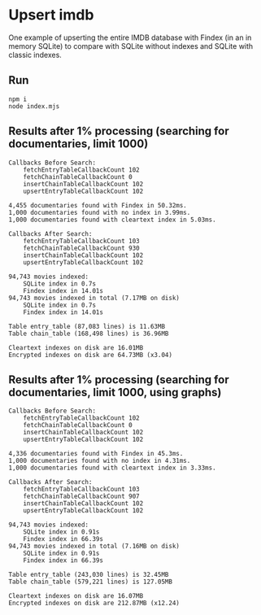 # Upsert imdb

One example of upserting the entire IMDB database with Findex (in an in memory SQLite) to compare with SQLite without indexes and SQLite with classic indexes.

## Run

```
npm i
node index.mjs
```

## Results after 1% processing (searching for documentaries, limit 1000)

```
Callbacks Before Search:
	fetchEntryTableCallbackCount 102
	fetchChainTableCallbackCount 0
	insertChainTableCallbackCount 102
	upsertEntryTableCallbackCount 102

4,455 documentaries found with Findex in 50.32ms.
1,000 documentaries found with no index in 3.99ms.
1,000 documentaries found with cleartext index in 5.03ms.

Callbacks After Search:
	fetchEntryTableCallbackCount 103
	fetchChainTableCallbackCount 930
	insertChainTableCallbackCount 102
	upsertEntryTableCallbackCount 102

94,743 movies indexed:
	SQLite index in 0.7s
	Findex index in 14.01s
94,743 movies indexed in total (7.17MB on disk)
	SQLite index in 0.7s
	Findex index in 14.01s

Table entry_table (87,083 lines) is 11.63MB
Table chain_table (168,498 lines) is 36.96MB

Cleartext indexes on disk are 16.01MB
Encrypted indexes on disk are 64.73MB (x3.04)
```

## Results after 1% processing (searching for documentaries, limit 1000, using graphs)

```
Callbacks Before Search:
	fetchEntryTableCallbackCount 102
	fetchChainTableCallbackCount 0
	insertChainTableCallbackCount 102
	upsertEntryTableCallbackCount 102

4,336 documentaries found with Findex in 45.3ms.
1,000 documentaries found with no index in 4.31ms.
1,000 documentaries found with cleartext index in 3.33ms.

Callbacks After Search:
	fetchEntryTableCallbackCount 103
	fetchChainTableCallbackCount 907
	insertChainTableCallbackCount 102
	upsertEntryTableCallbackCount 102

94,743 movies indexed:
	SQLite index in 0.91s
	Findex index in 66.39s
94,743 movies indexed in total (7.16MB on disk)
	SQLite index in 0.91s
	Findex index in 66.39s

Table entry_table (243,030 lines) is 32.45MB
Table chain_table (579,221 lines) is 127.05MB

Cleartext indexes on disk are 16.07MB
Encrypted indexes on disk are 212.87MB (x12.24)
```
